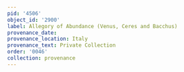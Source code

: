 ```yaml
---
pid: '4506'
object_id: '2900'
label: Allegory of Abundance (Venus, Ceres and Bacchus)
provenance_date:
provenance_location: Italy
provenance_text: Private Collection
order: '0046'
collection: provenance
---
```

